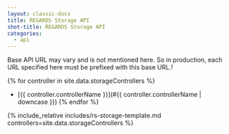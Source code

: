 ```yaml
---
layout: classic-docs
title: REGARDS Storage API
shot-title: REGARDS Storage API
categories:
  - api
---
```

<!-- START doctoc generated TOC please keep comment here to allow auto update -->
<!-- DON'T EDIT THIS SECTION, INSTEAD RE-RUN doctoc TO UPDATE -->

<!-- END doctoc generated TOC please keep comment here to allow auto update -->

Base API URL may vary and is not mentioned here. So in production, each URL specified here must be prefixed with this base URL.!

{% for controller in site.data.storageControllers %}
  - [{{ controller.controllerName }}](#{{ controller.controllerName | downcase }})
{% endfor %}

{% include_relative includes/rs-storage-template.md controllers=site.data.storageControllers %}